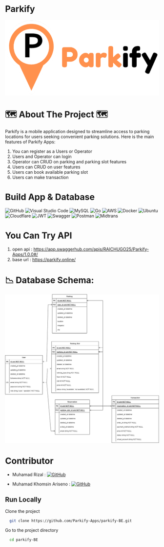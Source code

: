 #  Parkify 
<div align="left">
<img src="Parkify.png">


# 🗺️ About The Project 🗺️

Parkify is a mobile application designed to streamline access to parking locations for users seeking convenient parking solutions. Here is the main features of Parkify Apps:

1. You can register as a Users or Operator 
2. Users and Operator can login
3. Operator can CRUD on parking and parking slot features
4. Users can CRUD on user features
5. Users can book available parking slot
6. Users can make transaction


# Build App & Database
![GitHub](https://img.shields.io/badge/github-%23121011.svg?style=for-the-badge&logo=github&logoColor=white)
![Visual Studio Code](https://img.shields.io/badge/Visual%20Studio%20Code-0078d7.svg?style=for-the-badge&logo=visual-studio-code&logoColor=white)
![MySQL](https://img.shields.io/badge/mysql-%2300f.svg?style=for-the-badge&logo=mysql&logoColor=white)
![Go](https://img.shields.io/badge/go-%2300ADD8.svg?style=for-the-badge&logo=go&logoColor=white)
![AWS](https://img.shields.io/badge/AWS-%23FF9900.svg?style=for-the-badge&logo=amazon-aws&logoColor=white)
![Docker](https://img.shields.io/badge/docker-%230db7ed.svg?style=for-the-badge&logo=docker&logoColor=white)
![Ubuntu](https://img.shields.io/badge/Ubuntu-E95420?style=for-the-badge&logo=ubuntu&logoColor=white)
![Cloudflare](https://img.shields.io/badge/Cloudflare-F38020?style=for-the-badge&logo=Cloudflare&logoColor=white)
![JWT](https://img.shields.io/badge/JWT-black?style=for-the-badge&logo=JSON%20web%20tokens)
![Swagger](https://img.shields.io/badge/-Swagger-%23Clojure?style=for-the-badge&logo=swagger&logoColor=white)
![Postman](https://img.shields.io/badge/Postman-FF6C37?style=for-the-badge&logo=postman&logoColor=white)
![Midtrans](https://img.shields.io/badge/MIDTRANS-black)


# You Can Try API
1. open api : https://app.swaggerhub.com/apis/RAICHUGO25/Parkify-Apps/1.0.0#/
2. base url : https://parkify.online/

#  📉 Database Schema:
![ERD](https://github.com/Parkify-Apps/parkify-BE/blob/main/ERD/parkify.jpg)

# Contributor
- Muhamad Rizal  :  [![GitHub](https://img.shields.io/badge/muhamadrizaaal-%23121011.svg?style=for-the-badge&logo=github&logoColor=white)](https://github.com/muhamadrizaaal)

- Muhamad Khomsin Ariseno  :  [![GitHub](https://img.shields.io/badge/Onesira25-%23121011.svg?style=for-the-badge&logo=github&logoColor=white)](https://github.com/Onesira25)


## Run Locally
Clone the project

```bash
  git clone https://github.com/Parkify-Apps/parkify-BE.git
```

Go to the project directory

```bash
  cd parkify-BE
```